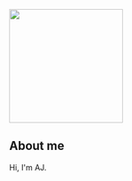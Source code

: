 <!--
**async-costelo/async-costelo** is a ✨ _special_ ✨ repository because its `README.md` (this file) appears on your GitHub profile.
-->

<a href="https://github.com/anuraghazra/convoychat">
  <img align="center" height="205" src="https://github-readme-stats.vercel.app/api?username=async-costelo&theme=dark" />
</a>

## About me

Hi, I'm AJ.



